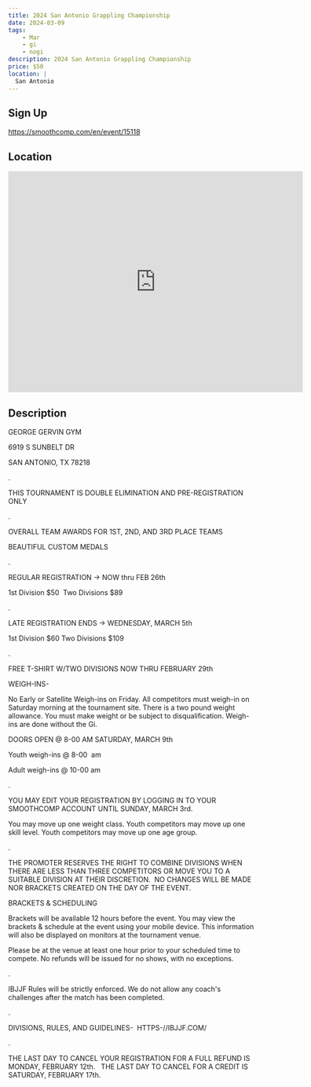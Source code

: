 ```yaml
---
title: 2024 San Antonio Grappling Championship
date: 2024-03-09
tags:
    - Mar
    - gi 
    - nogi 
description: 2024 San Antonio Grappling Championship
price: $50
location: |
  San Antonio
---
```

## Sign Up
https://smoothcomp.com/en/event/15118

## Location
<iframe src="https://www.google.com/maps/embed?pb=!1m18!1m12!1m3!1d12345.6789!2d-98.4291584!3d29.4917674!2m3!1f0!2f0!3f0!3m2!1i1024!2i768!4f13.1!3m3!1m2!1s0x0%3A0x0!2z29.4917674!5e0!3m2!1sen!2sus!4v1234567890" width="600" height="450" style="border:0;" allowfullscreen="" loading="lazy"></iframe>

## Description
GEORGE GERVIN GYM


6919 S SUNBELT DR


SAN ANTONIO, TX 78218


.


THIS TOURNAMENT IS DOUBLE ELIMINATION AND PRE-REGISTRATION ONLY


.


OVERALL TEAM AWARDS FOR 1ST, 2ND, AND 3RD PLACE TEAMS


BEAUTIFUL CUSTOM MEDALS


.


REGULAR REGISTRATION -> NOW thru FEB 26th


1st Division $50  Two Divisions $89


.


LATE REGISTRATION ENDS -> WEDNESDAY, MARCH 5th


1st Division $60 Two Divisions $109


.


FREE T-SHIRT W/TWO DIVISIONS NOW THRU FEBRUARY 29th


WEIGH-INS-


No Early or Satellite Weigh-ins on Friday. All competitors must weigh-in on Saturday morning at the tournament site. There is a two pound weight allowance. You must make weight or be subject to disqualification. Weigh-ins are done without the Gi.


DOORS OPEN @ 8-00 AM SATURDAY, MARCH 9th


Youth weigh-ins @ 8-00  am


Adult weigh-ins @ 10-00 am


.


YOU MAY EDIT YOUR REGISTRATION BY LOGGING IN TO YOUR SMOOTHCOMP ACCOUNT UNTIL SUNDAY, MARCH 3rd.


You may move up one weight class. Youth competitors may move up one skill level. Youth competitors may move up one age group.


.


THE PROMOTER RESERVES THE RIGHT TO COMBINE DIVISIONS WHEN THERE ARE LESS THAN THREE COMPETITORS OR MOVE YOU TO A SUITABLE DIVISION AT THEIR DISCRETION.  NO CHANGES WILL BE MADE NOR BRACKETS CREATED ON THE DAY OF THE EVENT.


BRACKETS & SCHEDULING


Brackets will be available 12 hours before the event. You may view the brackets & schedule at the event using your mobile device. This information will also be displayed on monitors at the tournament venue.


Please be at the venue at least one hour prior to your scheduled time to compete. No refunds will be issued for no shows, with no exceptions.


.


IBJJF Rules will be strictly enforced. We do not allow any coach's challenges after the match has been completed. 


.


DIVISIONS, RULES, AND GUIDELINES-  HTTPS-//IBJJF.COM/


.


THE LAST DAY TO CANCEL YOUR REGISTRATION FOR A FULL REFUND IS MONDAY, FEBRUARY 12th.   THE LAST DAY TO CANCEL FOR A CREDIT IS SATURDAY, FEBRUARY 17th.